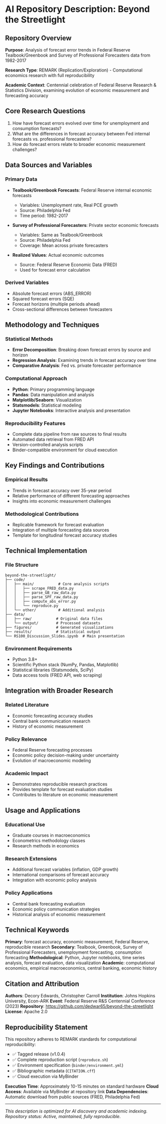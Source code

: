 # AI Repository Description: Beyond the Streetlight

## Repository Overview
**Purpose**: Analysis of forecast error trends in Federal Reserve Tealbook/Greenbook and Survey of Professional Forecasters data from 1982-2017

**Research Type**: REMARK (Replication/Exploration) - Computational economics research with full reproducibility

**Academic Context**: Centennial celebration of Federal Reserve Research & Statistics Division, examining evolution of economic measurement and forecasting accuracy

## Core Research Questions
1. How have forecast errors evolved over time for unemployment and consumption forecasts?
2. What are the differences in forecast accuracy between Fed internal forecasts vs. professional forecasters?
3. How do forecast errors relate to broader economic measurement challenges?

## Data Sources and Variables
### Primary Data
- **Tealbook/Greenbook Forecasts**: Federal Reserve internal economic forecasts
  - Variables: Unemployment rate, Real PCE growth
  - Source: Philadelphia Fed
  - Time period: 1982-2017
  
- **Survey of Professional Forecasters**: Private sector economic forecasts
  - Variables: Same as Tealbook/Greenbook
  - Source: Philadelphia Fed
  - Coverage: Mean across private forecasters

- **Realized Values**: Actual economic outcomes
  - Source: Federal Reserve Economic Data (FRED)
  - Used for forecast error calculation

### Derived Variables
- Absolute forecast errors (ABS_ERROR)
- Squared forecast errors (SQE)
- Forecast horizons (multiple periods ahead)
- Cross-sectional differences between forecasters

## Methodology and Techniques
### Statistical Methods
- **Error Decomposition**: Breaking down forecast errors by source and horizon
- **Regression Analysis**: Examining trends in forecast accuracy over time
- **Comparative Analysis**: Fed vs. private forecaster performance

### Computational Approach
- **Python**: Primary programming language
- **Pandas**: Data manipulation and analysis
- **Matplotlib/Seaborn**: Visualization
- **Statsmodels**: Statistical modeling
- **Jupyter Notebooks**: Interactive analysis and presentation

### Reproducibility Features
- Complete data pipeline from raw sources to final results
- Automated data retrieval from FRED API
- Version-controlled analysis scripts
- Binder-compatible environment for cloud execution

## Key Findings and Contributions
### Empirical Results
- Trends in forecast accuracy over 35-year period
- Relative performance of different forecasting approaches
- Insights into economic measurement challenges

### Methodological Contributions
- Replicable framework for forecast evaluation
- Integration of multiple forecasting data sources
- Template for longitudinal forecast accuracy studies

## Technical Implementation
### File Structure
```
beyond-the-streetlight/
├── code/
│   ├── main/           # Core analysis scripts
│   │   ├── scrape_FRED_data.py
│   │   ├── parse_GB_raw_data.py
│   │   ├── parse_SPF_raw_data.py
│   │   ├── compute_abs_error.py
│   │   └── reproduce.py
│   └── other/          # Additional analysis
├── data/
│   ├── raw/           # Original data files
│   └── output/        # Processed datasets
├── figures/           # Generated visualizations
├── results/           # Statistical output
└── RS100_Discussion_Slides.ipynb  # Main presentation
```

### Environment Requirements
- Python 3.8+
- Scientific Python stack (NumPy, Pandas, Matplotlib)
- Statistical libraries (Statsmodels, SciPy)
- Data access tools (FRED API, web scraping)

## Integration with Broader Research
### Related Literature
- Economic forecasting accuracy studies
- Central bank communication research
- History of economic measurement

### Policy Relevance
- Federal Reserve forecasting processes
- Economic policy decision-making under uncertainty
- Evolution of macroeconomic modeling

### Academic Impact
- Demonstrates reproducible research practices
- Provides template for forecast evaluation studies
- Contributes to literature on economic measurement

## Usage and Applications
### Educational Use
- Graduate courses in macroeconomics
- Econometrics methodology classes
- Research methods in economics

### Research Extensions
- Additional forecast variables (inflation, GDP growth)
- International comparisons of forecast accuracy
- Integration with economic policy analysis

### Policy Applications
- Central bank forecasting evaluation
- Economic policy communication strategies
- Historical analysis of economic measurement

## Technical Keywords
**Primary**: forecast accuracy, economic measurement, Federal Reserve, reproducible research
**Secondary**: Tealbook, Greenbook, Survey of Professional Forecasters, unemployment forecasting, consumption forecasting
**Methodological**: Python, Jupyter notebooks, time series analysis, forecast evaluation, data visualization
**Academic**: computational economics, empirical macroeconomics, central banking, economic history

## Citation and Attribution
**Authors**: Decory Edwards, Christopher Carroll
**Institution**: Johns Hopkins University, Econ-ARK
**Event**: Federal Reserve R&S Centennial Conference (2023)
**Repository**: https://github.com/dedwar65/beyond-the-streetlight
**License**: Apache 2.0

## Reproducibility Statement
This repository adheres to REMARK standards for computational reproducibility:
- ✅ Tagged release (v1.0.4)
- ✅ Complete reproduction script (`reproduce.sh`)
- ✅ Environment specification (`binder/environment.yml`)
- ✅ Bibliographic metadata (`CITATION.cff`)
- ✅ Cloud execution via MyBinder

**Execution Time**: Approximately 10-15 minutes on standard hardware
**Cloud Access**: Available via MyBinder at repository link
**Data Dependencies**: Automatic download from public sources (FRED, Philadelphia Fed)

---

*This description is optimized for AI discovery and academic indexing. Repository status: Active, maintained, fully reproducible.* 